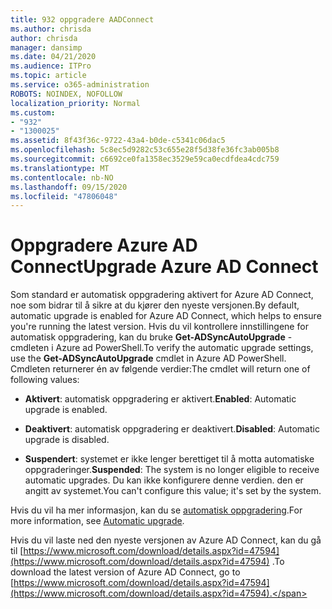 ```yaml
---
title: 932 oppgradere AADConnect
ms.author: chrisda
author: chrisda
manager: dansimp
ms.date: 04/21/2020
ms.audience: ITPro
ms.topic: article
ms.service: o365-administration
ROBOTS: NOINDEX, NOFOLLOW
localization_priority: Normal
ms.custom:
- "932"
- "1300025"
ms.assetid: 8f43f36c-9722-43a4-b0de-c5341c06dac5
ms.openlocfilehash: 5c8ec5d9282c53c655e28f5d38fe36fc3ab005b8
ms.sourcegitcommit: c6692ce0fa1358ec3529e59ca0ecdfdea4cdc759
ms.translationtype: MT
ms.contentlocale: nb-NO
ms.lasthandoff: 09/15/2020
ms.locfileid: "47806048"
---
```

# <a name="upgrade-azure-ad-connect"></a><span data-ttu-id="4b6c3-102">Oppgradere Azure AD Connect</span><span class="sxs-lookup"><span data-stu-id="4b6c3-102">Upgrade Azure AD Connect</span></span>

<span data-ttu-id="4b6c3-103">Som standard er automatisk oppgradering aktivert for Azure AD Connect, noe som bidrar til å sikre at du kjører den nyeste versjonen.</span><span class="sxs-lookup"><span data-stu-id="4b6c3-103">By default, automatic upgrade is enabled for Azure AD Connect, which helps to ensure you're running the latest version.</span></span> <span data-ttu-id="4b6c3-104">Hvis du vil kontrollere innstillingene for automatisk oppgradering, kan du bruke **Get-ADSyncAutoUpgrade** -cmdleten i Azure ad PowerShell.</span><span class="sxs-lookup"><span data-stu-id="4b6c3-104">To verify the automatic upgrade settings, use the **Get-ADSyncAutoUpgrade** cmdlet in Azure AD PowerShell.</span></span> <span data-ttu-id="4b6c3-105">Cmdleten returnerer én av følgende verdier:</span><span class="sxs-lookup"><span data-stu-id="4b6c3-105">The cmdlet will return one of following values:</span></span>

- <span data-ttu-id="4b6c3-106">**Aktivert**: automatisk oppgradering er aktivert.</span><span class="sxs-lookup"><span data-stu-id="4b6c3-106">**Enabled**: Automatic upgrade is enabled.</span></span>

- <span data-ttu-id="4b6c3-107">**Deaktivert**: automatisk oppgradering er deaktivert.</span><span class="sxs-lookup"><span data-stu-id="4b6c3-107">**Disabled**: Automatic upgrade is disabled.</span></span>

- <span data-ttu-id="4b6c3-108">**Suspendert**: systemet er ikke lenger berettiget til å motta automatiske oppgraderinger.</span><span class="sxs-lookup"><span data-stu-id="4b6c3-108">**Suspended**: The system is no longer eligible to receive automatic upgrades.</span></span> <span data-ttu-id="4b6c3-109">Du kan ikke konfigurere denne verdien. den er angitt av systemet.</span><span class="sxs-lookup"><span data-stu-id="4b6c3-109">You can't configure this value; it's set by the system.</span></span>

<span data-ttu-id="4b6c3-110">Hvis du vil ha mer informasjon, kan du se [automatisk oppgradering](https://docs.microsoft.com/azure/active-directory/connect/active-directory-aadconnect-feature-automatic-upgrade).</span><span class="sxs-lookup"><span data-stu-id="4b6c3-110">For more information, see [Automatic upgrade](https://docs.microsoft.com/azure/active-directory/connect/active-directory-aadconnect-feature-automatic-upgrade).</span></span>

<span data-ttu-id="4b6c3-111">Hvis du vil laste ned den nyeste versjonen av Azure AD Connect, kan du gå til [https://www.microsoft.com/download/details.aspx?id=47594](https://www.microsoft.com/download/details.aspx?id=47594) .</span><span class="sxs-lookup"><span data-stu-id="4b6c3-111">To download the latest version of Azure AD Connect, go to [https://www.microsoft.com/download/details.aspx?id=47594](https://www.microsoft.com/download/details.aspx?id=47594).</span></span>

